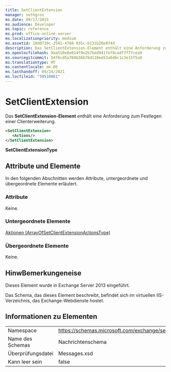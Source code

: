 ```yaml
---
title: SetClientExtension
manager: sethgros
ms.date: 09/17/2015
ms.audience: Developer
ms.topic: reference
ms.prod: office-online-server
ms.localizationpriority: medium
ms.assetid: 10d0739c-2591-4768-935c-b131b26e974d
description: Das SetClientExtension-Element enthält eine Anforderung zum Festlegen einer Clienterweiterung.
ms.openlocfilehash: 9aa510e8e014f9e2b7bed941fef8cadf7f7fcea9
ms.sourcegitcommit: 54f6cd5a704b36b76d110ee53a6d6c1c3e15f5a9
ms.translationtype: MT
ms.contentlocale: de-DE
ms.lasthandoff: 09/24/2021
ms.locfileid: "59510861"
---
```

# <a name="setclientextension"></a>SetClientExtension

Das **SetClientExtension-Element** enthält eine Anforderung zum Festlegen einer Clienterweiterung. 
  
```XML
<SetClientExtension>
   <Actions/>
</SetClientExtension>
```

 **SetClientExtensionType**
## <a name="attributes-and-elements"></a>Attribute und Elemente

In den folgenden Abschnitten werden Attribute, untergeordnete und übergeordnete Elemente erläutert.
  
### <a name="attributes"></a>Attribute

Keine.
  
### <a name="child-elements"></a>Untergeordnete Elemente

[Aktionen (ArrayOfSetClientExtensionActionsType)](actions-arrayofsetclientextensionactionstype.md)
  
### <a name="parent-elements"></a>Übergeordnete Elemente

Keine.
  
## <a name="remarks"></a>HinwBemerkungeneise

Dieses Element wurde in Exchange Server 2013 eingeführt.
  
Das Schema, das dieses Element beschreibt, befindet sich im virtuellen IIS-Verzeichnis, das Exchange-Webdienste hostet.
  
## <a name="element-information"></a>Informationen zu Elementen

|||
|:-----|:-----|
|Namespace  <br/> |https://schemas.microsoft.com/exchange/services/2006/messages  <br/> |
|Name des Schemas  <br/> |Nachrichtenschema  <br/> |
|Überprüfungsdatei  <br/> |Messages.xsd  <br/> |
|Kann leer sein  <br/> |false  <br/> |
   

